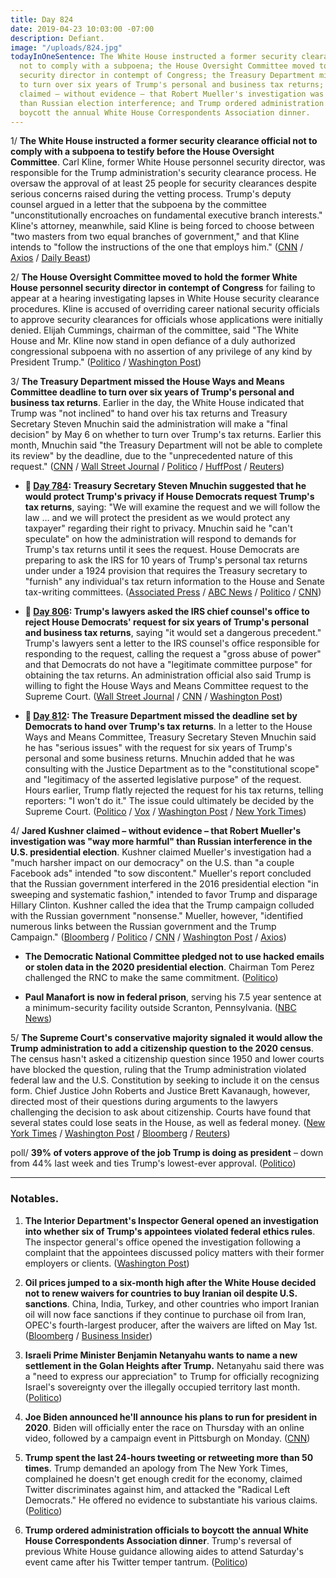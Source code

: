 ```yaml
---
title: Day 824
date: 2019-04-23 10:03:00 -07:00
description: Defiant.
image: "/uploads/824.jpg"
todayInOneSentence: The White House instructed a former security clearance official
  not to comply with a subpoena; the House Oversight Committee moved to hold the former
  security director in contempt of Congress; the Treasury Department missed the deadline
  to turn over six years of Trump's personal and business tax returns; Jared Kushner
  claimed – without evidence – that Robert Mueller's investigation was "way more harmful"
  than Russian election interference; and Trump ordered administration officials to
  boycott the annual White House Correspondents Association dinner.
---
```


1/ **The White House instructed a former security clearance official not to comply with a subpoena to testify before the House Oversight Committee**. Carl Kline, former White House personnel security director, was responsible for the Trump administration's security clearance process. He oversaw the approval of at least 25 people for security clearances despite serious concerns raised during the vetting process. Trump's deputy counsel argued in a letter that the subpoena by the committee "unconstitutionally encroaches on fundamental executive branch interests." Kline's attorney, meanwhile, said Kline is being forced to choose between "two masters from two equal branches of government," and that Kline intends to "follow the instructions of the one that employs him." ([CNN](https://www.cnn.com/2019/04/22/politics/carl-kline-subpoena/index.html) / [Axios](https://www.axios.com/white-house-security-clearance-probe-testimony-150e1173-3dad-405e-b79b-5939f1c25069.html) / [Daily Beast](https://www.thedailybeast.com/trump-administration-orders-official-not-to-comply-with-dem-subpoena-over-security-clearances))

2/ **The House Oversight Committee moved to hold the former White House personnel security director in contempt of Congress** for failing to appear at a hearing investigating lapses in White House security clearance procedures. Kline is accused of overriding career national security officials to approve security clearances for officials whose applications were initially denied. Elijah Cummings, chairman of the committee, said "The White House and Mr. Kline now stand in open defiance of a duly authorized congressional subpoena with no assertion of any privilege of any kind by President Trump." ([Politico](https://www.politico.com/story/2019/04/23/white-house-security-clearance-investigators-1287313) / [Washington Post](https://www.washingtonpost.com/politics/2019/04/23/white-house-instructs-official-ignore-democratic-subpoena-over-security-clearances/))

3/ **The Treasury Department missed the House Ways and Means Committee deadline to turn over six years of Trump's personal and business tax returns**. Earlier in the day, the White House indicated that Trump was "not inclined" to hand over his tax returns and Treasury Secretary Steven Mnuchin said the administration will make a "final decision" by May 6 on whether to turn over Trump's tax returns. Earlier this month, Mnuchin said "the Treasury Department will not be able to complete its review" by the deadline, due to the "unprecedented nature of this request." ([CNN](https://www.cnn.com/2019/04/23/politics/irs-deadline-trump-tax-returns/index.html) / [Wall Street Journal](https://www.wsj.com/articles/white-house-indicates-it-wont-meet-deadline-for-trump-tax-returns-11556033979) / [Politico](https://www.politico.com/story/2019/04/23/donald-trump-tax-returns-deadline-1288760) / [HuffPost](https://www.huffpost.com/entry/trump-tax-returns-democrats_n_5cbe1c37e4b00b3e70cdc305) / [Reuters](https://www.reuters.com/article/us-usa-trump-tax-deadline-idUSKCN1RZ1NY))

* **📌 [Day 784](https://whatthefuckjusthappenedtoday.com/2019/03/14/day-784/#3-treasury-secretary-steven-mnuchin): Treasury Secretary Steven Mnuchin suggested that he would protect Trump's privacy if House Democrats request Trump's tax returns**, saying: "We will examine the request and we will follow the law … and we will protect the president as we would protect any taxpayer" regarding their right to privacy. Mnuchin said he "can't speculate" on how the administration will respond to demands for Trump's tax returns until it sees the request. House Democrats are preparing to ask the IRS for 10 years of Trump's personal tax returns under under a 1924 provision that requires the Treasury secretary to "furnish" any individual's tax return information to the House and Senate tax-writing committees. ([Associated Press](https://apnews.com/b7c693b602744f63bddd2efbf52ef5c6) / [ABC News](https://abcnews.go.com/Politics/democrats-expected-treasury-secretary-steven-mnuchin-donald-trumps/story?id=61667306) / [Politico](https://www.politico.com/story/2019/03/14/mnuchin-trump-tax-returns-1221286) / [CNN](https://www.cnn.com/2019/03/14/politics/mnuchin-trump-tax-returns-congress/index.html))

* **📌 [Day 806](https://whatthefuckjusthappenedtoday.com/2019/04/05/day-806/#2-trumps-lawyers-asked-the-irs-chief): Trump's lawyers asked the IRS chief counsel's office to reject House Democrats' request for six years of Trump's personal and business tax returns**, saying "it would set a dangerous precedent." Trump's lawyers sent a letter to the IRS counsel's office responsible for responding to the request, calling the request a "gross abuse of power" and that Democrats do not have a "legitimate committee purpose" for obtaining the tax returns. An administration official also said Trump is willing to fight the House Ways and Means Committee request to the Supreme Court. ([Wall Street Journal](https://www.wsj.com/articles/president-trumps-lawyer-urges-irs-to-reject-democrats-tax-return-demand-11554493128) / [CNN](https://www.cnn.com/2019/04/05/politics/donald-trump-tax-returns-supreme-court/index.html) / [Washington Post](https://www.washingtonpost.com/news/politics/wp/2019/04/05/trump-lawyer-contends-treasury-must-not-release-presidents-tax-returns-until-the-justice-department-weighs-in/))

* **📌 [Day 812](https://whatthefuckjusthappenedtoday.com/2019/04/11/day-812/#3-the-treasure-department-missed-the): The Treasure Department missed the deadline set by Democrats to hand over Trump's tax returns**. In a letter to the House Ways and Means Committee, Treasury Secretary Steven Mnuchin said he has "serious issues" with the request for six years of Trump's personal and some business returns. Mnuchin added that he was consulting with the Justice Department as to the "constitutional scope" and "legitimacy of the asserted legislative purpose" of the request. Hours earlier, Trump flatly rejected the request for his tax returns, telling reporters: "I won't do it." The issue could ultimately be decided by the Supreme Court. ([Politico](https://www.politico.com/story/2019/04/10/trump-tax-returns-congress-1342027) / [Vox](https://www.vox.com/2019/4/11/18305974/steven-mnuchin-richard-neal-trump-taxes) / [Washington Post](https://www.washingtonpost.com/business/economy/treasury-says-it-will-miss-democrats-deadline-for-turning-over-trump-tax-returns/2019/04/10/14319f9c-5bce-11e9-842d-7d3ed7eb3957_story.html) / [New York Times](https://www.nytimes.com/2019/04/10/us/politics/trump-tax-returns-treasury.html))

4/ **Jared Kushner claimed – without evidence – that Robert Mueller's investigation was "way more harmful" than Russian interference in the U.S. presidential election**. Kushner claimed Mueller's investigation had a "much harsher impact on our democracy" on the U.S. than "a couple Facebook ads" intended "to sow discontent." Mueller's report concluded that the Russian government interfered in the 2016 presidential election "in sweeping and systematic fashion," intended to favor Trump and disparage Hillary Clinton. Kushner called the idea that the Trump campaign colluded with the Russian government "nonsense." Mueller, however, "identified numerous links between the Russian government and the Trump Campaign." ([Bloomberg](https://www.bloomberg.com/news/articles/2019-04-23/jared-kushner-mueller-russia-facebook-ads) / [Politico](https://www.politico.com/story/2019/04/23/kushner-mueller-probe-russian-election-interference-1287654) / [CNN](https://www.cnn.com/2019/04/23/politics/jared-kushner-russia-investigation-time/index.html) / [Washington Post](https://www.washingtonpost.com/politics/kushner-says-russia-investigations-way-more-harmful-than-russian-election-interference/2019/04/23/c9576ebc-65db-11e9-82ba-fcfeff232e8f_story.html) / [Axios](https://www.axios.com/jared-kushner-russian-collusion-nonsense-time-100-summit-49731a6c-1d1d-47e6-b0d0-8627d99b0c1c.html))

* **The Democratic National Committee pledged not to use hacked emails or stolen data in the 2020 presidential election**. Chairman Tom Perez challenged the RNC to make the same commitment. ([Politico](https://www.politico.com/story/2019/04/23/dnc-hacked-emails-2020-election-1374444))

* **Paul Manafort is now in federal prison**, serving his 7.5 year sentence at a minimum-security facility outside Scranton, Pennsylvania. ([NBC News](https://www.nbcnews.com/politics/justice-department/former-trump-campaign-chair-paul-manafort-now-federal-prison-n997511))

5/ **The Supreme Court's conservative majority signaled it would allow the Trump administration to add a citizenship question to the 2020 census**. The census hasn't asked a citizenship question since 1950 and lower courts have blocked the question, ruling that the Trump administration violated federal law and the U.S. Constitution by seeking to include it on the census form. Chief Justice John Roberts and Justice Brett Kavanaugh, however, directed most of their questions during arguments to the lawyers challenging the decision to ask about citizenship. Courts have found that several states could lose seats in the House, as well as federal money. ([New York Times](https://www.nytimes.com/2019/04/23/us/politics/supreme-court-census-citizenship.html) / [Washington Post](https://www.washingtonpost.com/politics/courts_law/supreme-court-takes-up-trump-administrations-census-citizenship-question/2019/04/22/ac1db7b8-653e-11e9-a1b6-b29b90efa879_story.html) / [Bloomberg](https://www.bloomberg.com/news/articles/supreme-court-census-citizenship-arguments) / [Reuters](https://www.reuters.com/article/us-usa-court-census-idUSKCN1RZ0X9))

poll/ **39% of voters approve of the job Trump is doing as president** – down from 44% last week and ties Trump's lowest-ever approval. ([Politico](https://www.politico.com/story/2019/04/22/trump-approval-mueller-report-1286386))

---

### Notables.

1. **The Interior Department's Inspector General opened an investigation into whether six of Trump's appointees violated federal ethics rules**. The inspector general's office opened the investigation following a complaint that the appointees discussed policy matters with their former employers or clients. ([Washington Post](https://www.washingtonpost.com/climate-environment/2019/04/23/six-trump-interior-appointees-are-being-investigated-possible-ethical-misconduct/))

2. **Oil prices jumped to a six-month high after the White House decided not to renew waivers for countries to buy Iranian oil despite U.S. sanctions**. China, India, Turkey, and other countries who import Iranian oil will now face sanctions if they continue to purchase oil from Iran, OPEC's fourth-largest producer, after the waivers are lifted on May 1st. ([Bloomberg](https://www.bloomberg.com/news/articles/2019-04-22/oil-extends-gains-after-u-s-rules-out-waivers-beyond-may-expiry?srnd=premium-europe) / [Business Insider](https://www.businessinsider.com/oil-prices-trump-tightens-squeeze-on-iran-2019-4))

3. **Israeli Prime Minister Benjamin Netanyahu wants to name a new settlement in the Golan Heights after Trump.** Netanyahu said there was a "need to express our appreciation" to Trump for officially recognizing Israel's sovereignty over the illegally occupied territory last month. ([Politico](https://www.politico.com/story/2019/04/23/netanyahu-golan-settlement-trump-1287655))

4. **Joe Biden announced he'll announce his plans to run for president in 2020**. Biden will officially enter the race on Thursday with an online video, followed by a campaign event in Pittsburgh on Monday. ([CNN](https://www.cnn.com/2019/04/23/politics/2020-biden-announcement-thursday/index.html))

5. **Trump spent the last 24-hours tweeting or retweeting more than 50 times**. Trump demanded an apology from The New York Times, complained he doesn't get enough credit for the economy, claimed Twitter discriminates against him, and attacked the "Radical Left Democrats." He offered no evidence to substantiate his various claims. ([Politico](https://www.politico.com/story/2019/04/23/trump-media-tweets-1287310))

6. **Trump ordered administration officials to boycott the annual White House Correspondents Association dinner**. Trump's reversal of previous White House guidance allowing aides to attend Saturday's event came after his Twitter temper tantrum. ([Politico](https://www.politico.com/story/2019/04/23/trump-orders-boycott-of-white-house-correspondents-dinner-1287871))